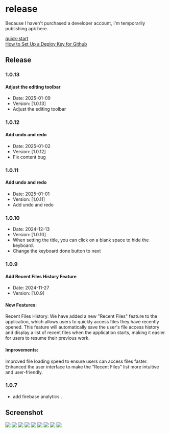 # release

Because I haven't purchased a developer account, I'm temporarily publishing apk here.

[quick-start](https://easy-hugo.github.io/posts/quick-start/)  
[How to Set Up a Deploy Key for Github](https://easy-hugo.github.io/posts/how-to-set-up-a-deploy-key-for-github/)

## Release

### 1.0.13

#### Adjust the editing toolbar

- Date: 2025-01-09
- Version: [1.0.13]
- Adjust the editing toolbar

### 1.0.12

#### Add undo and redo

- Date: 2025-01-02
- Version: [1.0.12]
- Fix content bug

### 1.0.11

#### Add undo and redo

- Date: 2025-01-01
- Version: [1.0.11]
- Add undo and redo

### 1.0.10

- Date: 2024-12-13
- Version: [1.0.10]
- When setting the title, you can click on a blank space to hide the keyboard.
- Change the keyboard done button to next

### 1.0.9

#### Add Recent Files History Feature

- Date: 2024-11-27
- Version: [1.0.9]

#### New Features:

Recent Files History: We have added a new "Recent Files" feature to the application, which allows users to quickly access files they have recently opened. This feature will automatically save the user's file access history and display a list of recent files when the application starts, making it easier for users to resume their previous work.

#### Improvements:

Improved file loading speed to ensure users can access files faster.
Enhanced the user interface to make the "Recent Files" list more intuitive and user-friendly.

### 1.0.7

- add firebase analytics .

## Screenshot

![](https://easy-hugo.github.io/images/quick-start/1.PNG)
![](https://easy-hugo.github.io/images/quick-start/2.PNG)
![](https://easy-hugo.github.io/images/quick-start/3.PNG)
![](https://easy-hugo.github.io/images/quick-start/4.PNG)
![](https://easy-hugo.github.io/images/quick-start/5.PNG)
![](https://easy-hugo.github.io/images/quick-start/6.PNG)
![](https://easy-hugo.github.io/images/quick-start/7.PNG)
![](https://easy-hugo.github.io/images/quick-start/8.PNG)
![](https://easy-hugo.github.io/images/quick-start/9.PNG)
